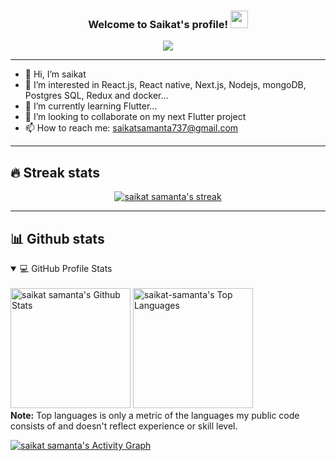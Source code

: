 <h3 align="center">
  Welcome to Saikat's profile!
  <img src="https://media.giphy.com/media/hvRJCLFzcasrR4ia7z/giphy.gif" width="28">
</h3>

<!-- Typing SVG by saikat-samanta - https://github.com/saikat-samanta/readme-typing-svg -->
<p align="center">
  <a href="https://github.com/DenverCoder1/readme-typing-svg"><img src="https://readme-typing-svg.herokuapp.com/?lines=Full-stack%20web%20and%20app%20developer;UI%2FUX%20Designer;2%2B%20years%20of%20web%20development%20experience&center=true&width=480&height=45"></a>
</p>

----
- 👋 Hi, I’m saikat
- 👀 I’m interested in React.js, React native, Next.js, Nodejs, mongoDB, Postgres SQL, Redux and docker...
- 🌱 I’m currently learning Flutter...
- 💞️ I’m looking to collaborate on my next Flutter project
- 📫 How to reach me: saikatsamanta737@gmail.com

<!---
saikat-samanta/saikat-samanta is a ✨ special ✨ repository because its `README.md` (this file) appears on your GitHub profile.
You can click the Preview link to take a look at your changes.
--->
----
## 🔥 Streak stats

<!-- GitHub Readme Streak Stats - https://github.com/saikat-samanta/github-readme-streak-stats -->
<p align="center">
  <a href="https://github.com/saikat-samanta/github-readme-streak-stats">
    <img title="🔥 Get streak stats for your profile at git.io/streak-stats" alt="saikat samanta's streak" src="https://github-readme-streak-stats.herokuapp.com/?user=saikat-samanta&theme=monokai-metallian&hide_border=true"/>
  </a>
</p>

----

## 📊 Github stats

<!-- https://github.com/anuraghazra/github-readme-stats -->
<details open> 
  <summary>💻 GitHub Profile Stats</summary>
  <br/>
    <a href="https://github.com/anuraghazra/github-readme-stats"><img alt="saikat samanta's Github Stats" src="https://denvercoder1-github-readme-stats.vercel.app/api?username=saikat-samanta&show_icons=true&count_private=true&theme=react&hide_border=true&bg_color=1F222E&title_color=F85D7F&icon_color=F8D866" height="192px"/></a>
  <a href="https://github.com/anuraghazra/github-readme-stats"><img alt="saikat-samanta's Top Languages" src="https://denvercoder1-github-readme-stats.vercel.app/api/top-langs/?username=saikat-samanta&count_private=true&langs_count=8&layout=compact&theme=react&hide_border=true&bg_color=1F222E&title_color=F85D7F&icon_color=F8D866" height="192px"/></a>
  <br/>
  <b>Note:</b> Top languages is only a metric of the languages my public code consists of and doesn't reflect experience or skill level.
</details>

<!-- https://github.com/ashutosh00710/github-readme-activity-graph -->
<a href="https://github-readme-activity-graph.cyclic.app/graph?username=saikat-samanta&bg_color=e3e3e3&color=aa46a3&line=b87fb5&point=403d3d&area=true&hide_border=true"><img alt="saikat samanta's Activity Graph" src="https://github-readme-activity-graph.cyclic.app/graph?username=saikat-samanta&bg_color=e3e3e3&color=aa46a3&line=b87fb5&point=403d3d&area=true&hide_border=true" /></a>
